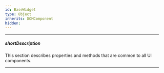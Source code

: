 ```yaml
---
id: BaseWidget
type: Object
inherits: DOMComponent
hidden: 
---
```

---
##### shortDescription
This section describes properties and methods that are common to all UI components.

---
